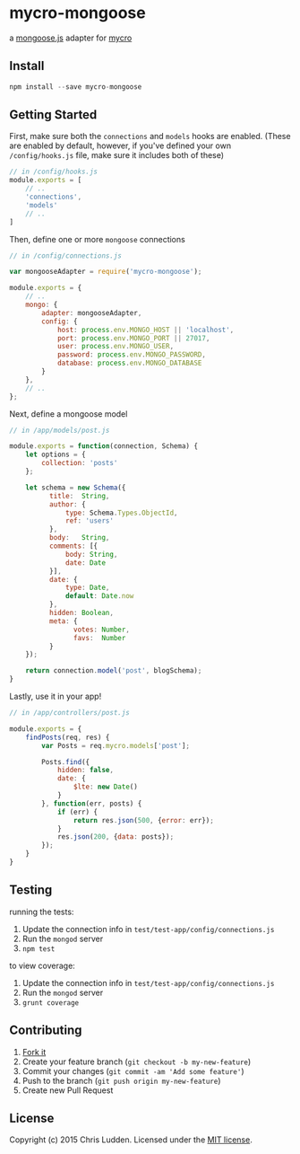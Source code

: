 # mycro-mongoose
a [mongoose.js](http://mongoosejs.com) adapter for [mycro](https://github.com/cludden/mycro)


## Install
```javascript
npm install --save mycro-mongoose
```


## Getting Started
First, make sure both the `connections` and `models` hooks are enabled. (These are enabled by default, however, if you've defined your own `/config/hooks.js` file, make sure it includes both of these)
```javascript
// in /config/hooks.js
module.exports = [
    // ..
    'connections',
    'models'
    // ..
]
```

Then, define one or more `mongoose` connections
```javascript
// in /config/connections.js

var mongooseAdapter = require('mycro-mongoose');

module.exports = {
    // ..
    mongo: {
        adapter: mongooseAdapter,
        config: {
            host: process.env.MONGO_HOST || 'localhost',
            port: process.env.MONGO_PORT || 27017,
            user: process.env.MONGO_USER,
            password: process.env.MONGO_PASSWORD,
            database: process.env.MONGO_DATABASE
        }
    },
    // ..
};
```


Next, define a mongoose model
```javascript
// in /app/models/post.js

module.exports = function(connection, Schema) {
    let options = {
        collection: 'posts'
    };

    let schema = new Schema({
          title:  String,
          author: {
              type: Schema.Types.ObjectId,
              ref: 'users'
          },
          body:   String,
          comments: [{
              body: String,
              date: Date
          }],
          date: {
              type: Date,
              default: Date.now
          },
          hidden: Boolean,
          meta: {
                votes: Number,
                favs:  Number
          }
    });

    return connection.model('post', blogSchema);
}
```


Lastly, use it in your app!
```javascript
// in /app/controllers/post.js

module.exports = {
    findPosts(req, res) {
        var Posts = req.mycro.models['post'];

        Posts.find({
            hidden: false,
            date: {
                $lte: new Date()
            }
        }, function(err, posts) {
            if (err) {
                return res.json(500, {error: err});
            }
            res.json(200, {data: posts});
        });
    }
}
```


## Testing
running the tests:
1. Update the connection info in `test/test-app/config/connections.js`
2. Run the `mongod` server
3. `npm test`


to view coverage:  
1. Update the connection info in `test/test-app/config/connections.js`
2. Run the `mongod` server
3. `grunt coverage`


## Contributing
1. [Fork it](https://github.com/cludden/mycro-mongoose/fork)
2. Create your feature branch (`git checkout -b my-new-feature`)
3. Commit your changes (`git commit -am 'Add some feature'`)
4. Push to the branch (`git push origin my-new-feature`)
5. Create new Pull Request


## License
Copyright (c) 2015 Chris Ludden.
Licensed under the [MIT license](LICENSE.md).
